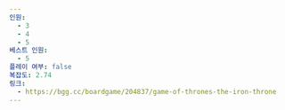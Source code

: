 ```yaml
---
인원:
  - 3
  - 4
  - 5
베스트 인원:
  - 5
플레이 여부: false
복잡도: 2.74
링크:
  - https://bgg.cc/boardgame/204837/game-of-thrones-the-iron-throne
---
```

